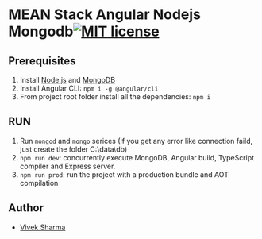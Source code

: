 # MEAN Stack Angular Nodejs Mongodb[![MIT license](http://img.shields.io/badge/license-MIT-lightgrey.svg)](http://opensource.org/licenses/MIT)


## Prerequisites
1. Install [Node.js](https://nodejs.org) and [MongoDB](https://www.mongodb.com)
2. Install Angular CLI: `npm i -g @angular/cli`
3. From project root folder install all the dependencies: `npm i`

## RUN
1. Run `mongod` and `mongo` serices (If you get any error like connection faild, just create the folder C:\data\db)
2. `npm run dev`: concurrently execute MongoDB, Angular build, TypeScript compiler and Express server.
3. `npm run prod`: run the project with a production bundle and AOT compilation


## Author
* [Vivek Sharma](https://github.com/Vsharma254)
